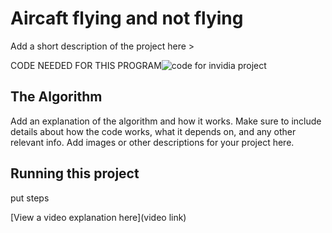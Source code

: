 # Aircaft flying and not flying

 Add a short description of the project here > 

CODE NEEDED FOR THIS PROGRAM![code  for invidia project](https://github.com/Qstile/NVIDIA-project/assets/172285930/158711c4-7a8d-4fc4-9e61-d1d6065733c4)


## The Algorithm

Add an explanation of the algorithm and how it works. Make sure to include details about how the code works, what it depends on, and any other relevant info. Add images or other descriptions for your project here. 

## Running this project

put steps

[View a video explanation here](video link)
